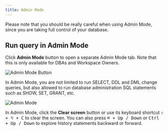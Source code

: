 ```yaml
---
title: Admin Mode
---
```


<HintBlock type="warning">

Please note that you should be really careful when using Admin Mode, since you are taking full control of your database.

</HintBlock>

## Run query in Admin Mode

Click **Admin Mode** button to open a separate Admin Mode tab. Note that this is only available for DBAs and Workspace Owners.

![Admin Mode Button](/content/docs/sql-editor/admin-mode-button.webp)

In Admin Mode, you are not limited to run SELECT, DDL and DML change queries, but also allowed to run database administration SQL statements such as SHOW, SET, GRANT, etc.

![Admin Mode](/content/docs/sql-editor/admin-mode.webp)

In Admin Mode, click the **Clear screen** button or use its keyboard shortcut <kbd>⇧ + ⌥ + C</kbd> to clear the screen. You can also press <kbd>⌘ + Up / Down</kbd> or <kbd>Ctrl + Up / Down</kbd> to explore history statements backward or forward.
